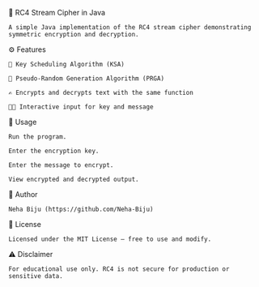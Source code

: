 🔐 RC4 Stream Cipher in Java

    A simple Java implementation of the RC4 stream cipher demonstrating symmetric encryption and decryption.

⚙️ Features

    🔑 Key Scheduling Algorithm (KSA)

    🔄 Pseudo-Random Generation Algorithm (PRGA)

    ✍️ Encrypts and decrypts text with the same function

    🧑‍💻 Interactive input for key and message

🚀 Usage

    Run the program.

    Enter the encryption key.

    Enter the message to encrypt.

    View encrypted and decrypted output.

👤 Author

    Neha Biju (https://github.com/Neha-Biju)
📄 License

    Licensed under the MIT License — free to use and modify.

⚠️ Disclaimer

    For educational use only. RC4 is not secure for production or sensitive data.
